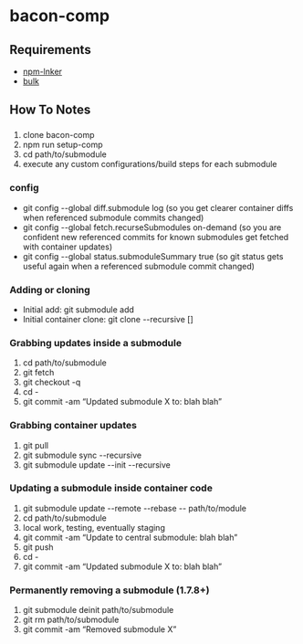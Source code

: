 # bacon-comp

## Requirements
* [npm-lnker](https://github.com/ostosh/npm-lnkr)
* [bulk](https://github.com/timoxley/bulk)

## How To Notes

###
1. clone bacon-comp
2. npm run setup-comp
3. cd path/to/submodule
4. execute any custom configurations/build steps for each submodule

### config
* git config --global diff.submodule log (so you get clearer container diffs when referenced submodule commits changed)
* git config --global fetch.recurseSubmodules on-demand (so you are confident new referenced commits for known submodules get fetched with container updates)
* git config --global status.submoduleSummary true (so git status gets useful again when a referenced submodule commit changed)

### Adding or cloning
* Initial add: git submodule add <url> <path>
* Initial container clone: git clone --recursive <url> [<path>]

### Grabbing updates inside a submodule
1. cd path/to/submodule
2. git fetch
3. git checkout -q <commit-sha1>
4. cd -
5. git commit -am “Updated submodule X to: blah blah”

### Grabbing container updates
1. git pull
2. git submodule sync --recursive
3. git submodule update --init --recursive

### Updating a submodule inside container code
1. git submodule update --remote --rebase -- path/to/module
2. cd path/to/submodule
3. local work, testing, eventually staging
4. git commit -am “Update to central submodule: blah blah”
5. git push
6. cd -
7. git commit -am “Updated submodule X to: blah blah”

### Permanently removing a submodule (1.7.8+)
1. git submodule deinit path/to/submodule
2. git rm path/to/submodule
3. git commit -am “Removed submodule X”

